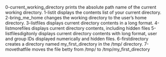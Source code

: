 0-current_working_directory prints the absolute path name of the current working directory.
1-listit displays the contents list of your current directory.
2-bring_me_home changes the working directory to the user’s home directory.
3-listfiles displays current directory contents in a long format.
4-listmorefiles displays current directory contents, including hidden files
5-listfilesdigitonly displays current directory contents with long format, user and group IDs displayed numerically and hidden files.
6-firstdirectory creates a directory named my_first_directory in the /tmp/ directory.
7-movethatfile moves the file betty from /tmp/ to /tmp/my_first_directory
